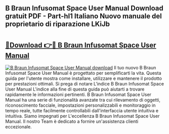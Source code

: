 ## B Braun Infusomat Space User Manual Download gratuit PDF - Part-hl1 Italiano Nuovo manuale del proprietario di riparazione LKiJb

# <h2><a href="http://dfg8m6.blite.top/?on=B+Braun+Infusomat+Space+User+Manual">🔗Download 👉🔴 B Braun Infusomat Space User Manual</a></h2>

[![B Braun Infusomat Space User Manual download](https://i.imgur.com/lujVjoI.png)](http://dfg8m6.blite.top/?on=B+Braun+Infusomat+Space+User+Manual)
Il tuo nuovo B Braun Infusomat Space User Manual è progettato per semplificarti la vita. Questa guida per l'utente mostra come installare, utilizzare e mantenere il prodotto per prestazioni ottimali. Si prega di notare L'indice B Braun Infusomat Space User Manual L'indice alla fine di questa guida può aiutarti a trovare rapidamente le informazioni pertinenti. B Braun Infusomat Space User Manual ha una serie di funzionalità avanzate tra cui rilevamento di oggetti, riconoscimento facciale, impostazioni personalizzabili e monitoraggio in tempo reale, tutte facilmente controllabili dall'interfaccia utente intuitiva e intuitiva. Siamo impegnati per L'eccellenza B Braun Infusomat Space User Manual. Il nostro Team è dedicato a fornire un'assistenza clienti eccezionale.
